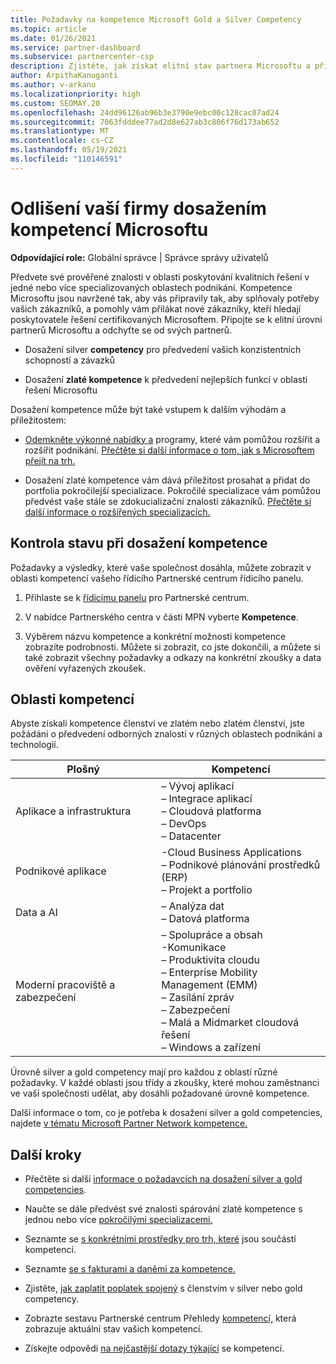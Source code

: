 ```yaml
---
title: Požadavky na kompetence Microsoft Gold a Silver Competency
ms.topic: article
ms.date: 01/26/2021
ms.service: partner-dashboard
ms.subservice: partnercenter-csp
description: Zjistěte, jak získat elitní stav partnera Microsoftu a přilákat nové zákazníky tím, že vyhovíte požadavkům na kompetence, abyste získali zlaté a zlaté členství.
author: ArpithaKanuganti
ms.author: v-arkanu
ms.localizationpriority: high
ms.custom: SEOMAY.20
ms.openlocfilehash: 24dd96126ab96b3e3790e9ebc00c128cac07ad24
ms.sourcegitcommit: 7063fdddee77ad2d8e627ab3c806f76d173ab652
ms.translationtype: MT
ms.contentlocale: cs-CZ
ms.lasthandoff: 05/19/2021
ms.locfileid: "110146591"
---
```

# <a name="differentiate-your-business-by-attaining-microsoft-competencies"></a>Odlišení vaší firmy dosažením kompetencí Microsoftu

**Odpovídající role:** Globální správce | Správce správy uživatelů

Předvete své prověřené znalosti v oblasti poskytování kvalitních řešení v jedné nebo více specializovaných oblastech podnikání. Kompetence Microsoftu jsou navržené tak, aby vás připravily tak, aby splňovaly potřeby vašich zákazníků, a pomohly vám přilákat nové zákazníky, kteří hledají poskytovatele řešení certifikovaných Microsoftem. Připojte se k elitní úrovni partnerů Microsoftu a odchyťte se od svých partnerů.

- Dosažení silver **competency** pro předvedení vašich konzistentních schopností a závazků

- Dosažení **zlaté kompetence** k předvedení nejlepších funkcí v oblasti řešení Microsoftu

Dosažení kompetence může být také vstupem k dalším výhodám a příležitostem:

- [Odemkněte výkonné nabídky a](mpn-learn-about-go-to-market-benefits.md) programy, které vám pomůžou rozšířit a rozšířit podnikání. [Přečtěte si další informace o tom, jak s Microsoftem přejít na trh.](https://partner.microsoft.com/solutions/go-to-market)

- Dosažení zlaté kompetence vám dává příležitost prosahat a přidat do portfolia pokročilejší specializace. [](advanced-specializations.md) Pokročilé specializace vám pomůžou předvést vaše stále se zdokucializační znalosti zákazníků. [Přečtěte si další informace o rozšířených specializacích.](https://partner.microsoft.com/membership/advanced-specialization)

## <a name="check-your-status-as-you-attain-a-competency"></a>Kontrola stavu při dosažení kompetence

Požadavky a výsledky, které vaše společnost dosáhla, můžete zobrazit v oblasti kompetencí vašeho řídicího Partnerské centrum řídicího panelu.

1. Přihlaste se k [řídicímu panelu](https://partner.microsoft.com/dashboard/home) pro Partnerské centrum.

2. V nabídce Partnerského centra v části MPN vyberte **Kompetence**.

3. Výběrem názvu kompetence a konkrétní možnosti kompetence zobrazíte podrobnosti. Můžete si zobrazit, co jste dokončili, a můžete si také zobrazit všechny požadavky a odkazy na konkrétní zkoušky a data ověření vyřazených zkoušek.

## <a name="competency-areas"></a>Oblasti kompetencí

Abyste získali kompetence členství ve zlatém nebo zlatém členství, jste požádáni o předvedení odborných znalostí v různých oblastech podnikání a technologií.

|**Plošný**            |**Kompetencí**                    |
|--------------------|--------------------------------|
|Aplikace a infrastruktura| – Vývoj aplikací<br/> – Integrace aplikací<br/> – Cloudová platforma<br/> – DevOps<br/> – Datacenter |
|Podnikové aplikace | -Cloud Business Applications</br> – Podnikové plánování prostředků (ERP)</br> – Projekt a portfolio |
|Data a AI| – Analýza dat<br/> – Datová platforma |
|Moderní pracoviště a zabezpečení | – Spolupráce a obsah<br/> -Komunikace<br/> – Produktivita cloudu<br/> – Enterprise Mobility Management (EMM)<br/> – Zasílání zpráv<br/> – Zabezpečení<br/> – Malá a Midmarket cloudová řešení<br/> – Windows a zařízení |

Úrovně silver a gold competency mají pro každou z oblastí různé požadavky. V každé oblasti jsou třídy a zkoušky, které mohou zaměstnanci ve vaší společnosti udělat, aby dosáhli požadované úrovně kompetence. 

Další informace o tom, co je potřeba k dosažení silver a gold competencies, najdete [v tématu Microsoft Partner Network kompetence.](https://partner.microsoft.com/membership/competencies)

## <a name="next-steps"></a>Další kroky

- Přečtěte si další [informace o požadavcích na dosažení silver a gold competencies](https://partner.microsoft.com/membership/competencies).

- Naučte se dále předvést své znalosti spárování zlaté kompetence s jednou nebo více [pokročilými specializacemi.](advanced-specializations.md)

- Seznamte se [s konkrétními prostředky pro trh, které](mpn-learn-about-go-to-market-benefits.md) jsou součástí kompetencí.

- Seznamte [se s fakturami a daněmi za kompetence.](mpn-view-print-maps-invoice.md)

- Zjistěte, [jak zaplatit poplatek spojený](mpn-pay-fee-silver-gold-competency.md) s členstvím v silver nebo gold competency.

- Zobrazte sestavu Partnerské centrum Přehledy [kompetencí,](pci-competencies-report.md) která zobrazuje aktuální stav vašich kompetencí.

- Získejte odpovědi [na nejčastější dotazy týkající](competencies-faq.md) se kompetencí.
